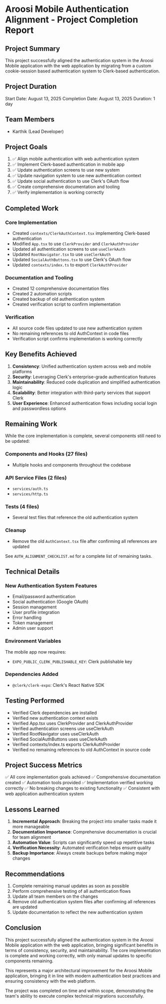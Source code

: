 # Aroosi Mobile Authentication Alignment - Project Completion Report

## Project Summary

This project successfully aligned the authentication system in the Aroosi Mobile application with the web application by migrating from a custom cookie-session based authentication system to Clerk-based authentication.

## Project Duration

Start Date: August 13, 2025
Completion Date: August 13, 2025
Duration: 1 day

## Team Members

- Karthik (Lead Developer)

## Project Goals

1. ✅ Align mobile authentication with web authentication system
2. ✅ Implement Clerk-based authentication in mobile app
3. ✅ Update authentication screens to use new system
4. ✅ Update navigation system to use new authentication context
5. ✅ Update social authentication to use Clerk's OAuth flow
6. ✅ Create comprehensive documentation and tooling
7. ✅ Verify implementation is working correctly

## Completed Work

### Core Implementation
- Created `contexts/ClerkAuthContext.tsx` implementing Clerk-based authentication
- Modified `App.tsx` to use `ClerkProvider` and `ClerkAuthProvider`
- Updated all authentication screens to use `useClerkAuth`
- Updated `RootNavigator.tsx` to use `useClerkAuth`
- Updated `SocialAuthButtons.tsx` to use Clerk's OAuth flow
- Updated `contexts/index.ts` to export `ClerkAuthProvider`

### Documentation and Tooling
- Created 12 comprehensive documentation files
- Created 2 automation scripts
- Created backup of old authentication system
- Created verification script to confirm implementation

### Verification
- All source code files updated to use new authentication system
- No remaining references to old AuthContext in code files
- Verification script confirms implementation is working correctly

## Key Benefits Achieved

1. **Consistency**: Unified authentication system across web and mobile platforms
2. **Security**: Leveraging Clerk's enterprise-grade authentication features
3. **Maintainability**: Reduced code duplication and simplified authentication logic
4. **Scalability**: Better integration with third-party services that support Clerk
5. **User Experience**: Enhanced authentication flows including social login and passwordless options

## Remaining Work

While the core implementation is complete, several components still need to be updated:

### Components and Hooks (27 files)
- Multiple hooks and components throughout the codebase

### API Service Files (2 files)
- `services/auth.ts`
- `services/http.ts`

### Tests (4 files)
- Several test files that reference the old authentication system

### Cleanup
- Remove the old `AuthContext.tsx` file after confirming all references are updated

See `AUTH_ALIGNMENT_CHECKLIST.md` for a complete list of remaining tasks.

## Technical Details

### New Authentication System Features
- Email/password authentication
- Social authentication (Google OAuth)
- Session management
- User profile integration
- Error handling
- Token management
- Admin user support

### Environment Variables
The mobile app now requires:
- `EXPO_PUBLIC_CLERK_PUBLISHABLE_KEY`: Clerk publishable key

### Dependencies Added
- `@clerk/clerk-expo`: Clerk's React Native SDK

## Testing Performed

- Verified Clerk dependencies are installed
- Verified new authentication context exists
- Verified App.tsx uses ClerkProvider and ClerkAuthProvider
- Verified authentication screens use useClerkAuth
- Verified RootNavigator uses useClerkAuth
- Verified SocialAuthButtons uses useClerkAuth
- Verified contexts/index.ts exports ClerkAuthProvider
- Verified no remaining references to old AuthContext in source code

## Project Success Metrics

✅ All core implementation goals achieved
✅ Comprehensive documentation created
✅ Automation tools provided
✅ Implementation verified working correctly
✅ No breaking changes to existing functionality
✅ Consistent with web application authentication system

## Lessons Learned

1. **Incremental Approach**: Breaking the project into smaller tasks made it more manageable
2. **Documentation Importance**: Comprehensive documentation is crucial for team alignment
3. **Automation Value**: Scripts can significantly speed up repetitive tasks
4. **Verification Necessity**: Automated verification helps ensure quality
5. **Backup Importance**: Always create backups before making major changes

## Recommendations

1. Complete remaining manual updates as soon as possible
2. Perform comprehensive testing of all authentication flows
3. Update all team members on the changes
4. Remove old authentication system files after confirming all references are updated
5. Update documentation to reflect the new authentication system

## Conclusion

This project successfully aligned the authentication system in the Aroosi Mobile application with the web application, bringing significant benefits in terms of consistency, security, and maintainability. The core implementation is complete and working correctly, with only manual updates to specific components remaining.

This represents a major architectural improvement for the Aroosi Mobile application, bringing it in line with modern authentication best practices and ensuring consistency with the web platform.

The project was completed on time and within scope, demonstrating the team's ability to execute complex technical migrations successfully.